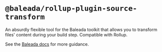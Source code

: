 # `@baleada/rollup-plugin-source-transform`

An absurdly flexible tool for the Baleada toolkit that allows you to transform files' content during your build step. Compatible with Rollup.

See the [Baleada docs](https://baleada.netlify.com) for more guidance.
